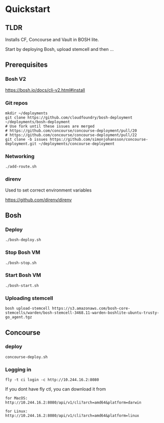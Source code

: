 # Quickstart
## TLDR
Installs CF, Concourse and Vault in BOSH lite.

Start by deploying Bosh, upload stemcell and then ...

## Prerequisites
### Bosh V2
https://bosh.io/docs/cli-v2.html#install

### Git repos
```
mkdir ~/deployments
git clone https://github.com/cloudfoundry/bosh-deployment ~/deployments/bosh-deployment
# Use fork until these issues are merged
# https://github.com/concourse/concourse-deployment/pull/20
# https://github.com/concourse/concourse-deployment/pull/22
git clone -b issues https://github.com/simonjohansson/concourse-deployment.git ~/deployments/concourse-deployment
```

### Networking
`./add-route.sh`

### direnv
Used to set correct environment variables

https://github.com/direnv/direnv

## Bosh
### Deploy
`./bosh-deploy.sh`

### Stop Bosh VM
`./bosh-stop.sh`

### Start Bosh VM
`./bosh-start.sh`

### Uploading stemcell
`bosh upload-stemcell https://s3.amazonaws.com/bosh-core-stemcells/warden/bosh-stemcell-3468.11-warden-boshlite-ubuntu-trusty-go_agent.tgz`

## Concourse
### deploy
`concourse-deploy.sh`

### Logging in
`fly -t ci login -c http://10.244.16.2:8080`

If you dont have fly ctl, you can download it from
```
for MacOS:
http://10.244.16.2:8080/api/v1/cli?arch=amd64&platform=darwin

for Linux:
http://10.244.16.2:8080/api/v1/cli?arch=amd64&platform=linux
```
